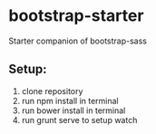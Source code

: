 <h1>bootstrap-starter</h1>
Starter companion of bootstrap-sass

<h2>Setup:</h2>
<ol>
<li>clone repository</li>
<li>run npm install in terminal</li>
<li>run bower install in terminal</li>
<li>run grunt serve to setup watch</li>
</ol>

